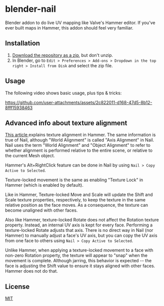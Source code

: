 # blender-nail

Blender addon to do live UV mapping like Valve's Hammer editor. If you've ever built maps in Hammer, this addon should feel very familiar.

## Installation

1. [Download the repository as a zip](https://github.com/aurycat/blender-nail/archive/refs/heads/main.zip), but don't unzip.
2. In Blender, go to `Edit > Preferences > Add-ons > Dropdown in the top right > Install from Disk` and select the zip file.

## Usage

The following video shows basic usage, plus tips & tricks:

https://github.com/user-attachments/assets/2c822011-d168-47d5-8b12-8fff15938463

## Advanced info about texture alignment

[This article ](https://developer.valvesoftware.com/wiki/Texture_alignment) explains texture alignment in Hammer. The same information is true of Nail, although "World Alignment" is called "Axis Alignment" in Nail. Nail uses the term "World Alignment" and "Object Alignment" to refer to whether alignment is performed relative to the entire scene, or relative to the current Mesh object.

Hammer's Alt+RightClick feature can be done in Nail by using `Nail > Copy Active to Selected`.

Texture-locked movement is the same as enabling "Texture Lock" in Hammer (which is enabled by default).

Like in Hammer, Texture-locked Move and Scale will update the Shift and Scale texture properties, respectively, to keep the texture in the same relative position as the face moves. As a consequence, the texture can become unaligned with other faces.

Also like Hammer, texture-locked Rotate does not affect the Rotation texture property. Instead, an internal UV axis is kept for every face. Performing a texture-locked Rotate adjusts that axis. There is no direct way in Nail (nor Hammer) to manually adjust a face's UV axis, but you can copy the UV axis from one face to others using `Nail > Copy Active to Selected`.

Unlike Hammer, when applying a texture-locked movement to a face with non-zero Rotation property, the texture will appear to "snap" when the movement is complete. Although jarring, this behavior is expected -- the face is adjusting the Shift value to ensure it stays aligned with other faces. Hammer does not do that.

## License

[MIT](https://mit-license.org/)

